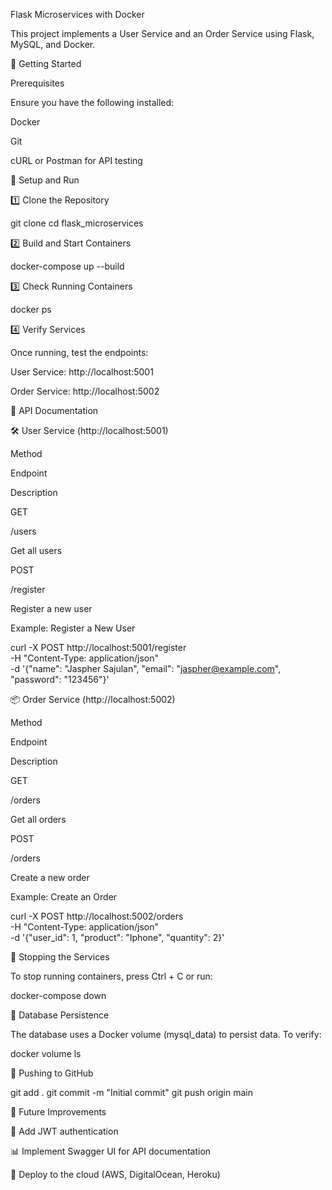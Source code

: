 Flask Microservices with Docker

This project implements a User Service and an Order Service using Flask, MySQL, and Docker.

🚀 Getting Started

Prerequisites

Ensure you have the following installed:

Docker

Git

cURL or Postman for API testing

📌 Setup and Run

1️⃣ Clone the Repository

git clone <your-repo-url>
cd flask_microservices

2️⃣ Build and Start Containers

docker-compose up --build

3️⃣ Check Running Containers

docker ps

4️⃣ Verify Services

Once running, test the endpoints:

User Service: http://localhost:5001

Order Service: http://localhost:5002

📌 API Documentation

🛠 User Service (http://localhost:5001)

Method

Endpoint

Description

GET

/users

Get all users

POST

/register

Register a new user

Example: Register a New User

curl -X POST http://localhost:5001/register \
     -H "Content-Type: application/json" \
     -d '{"name": "Jaspher Sajulan", "email": "jaspher@example.com", "password": "123456"}'

📦 Order Service (http://localhost:5002)

Method

Endpoint

Description

GET

/orders

Get all orders

POST

/orders

Create a new order

Example: Create an Order

curl -X POST http://localhost:5002/orders \
     -H "Content-Type: application/json" \
     -d '{"user_id": 1, "product": "Iphone", "quantity": 2}'

📌 Stopping the Services

To stop running containers, press Ctrl + C or run:

docker-compose down

📌 Database Persistence

The database uses a Docker volume (mysql_data) to persist data. To verify:

docker volume ls

📌 Pushing to GitHub

git add .
git commit -m "Initial commit"
git push origin main

📌 Future Improvements

🔐 Add JWT authentication

📊 Implement Swagger UI for API documentation

🚀 Deploy to the cloud (AWS, DigitalOcean, Heroku)

